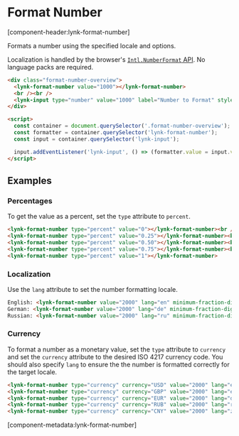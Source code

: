 # Format Number

[component-header:lynk-format-number]

Formats a number using the specified locale and options.

Localization is handled by the browser's [`Intl.NumberFormat` API](https://developer.mozilla.org/en-US/docs/Web/JavaScript/Reference/Global_Objects/Intl/NumberFormat/NumberFormat). No language packs are required.

```html preview
<div class="format-number-overview">
  <lynk-format-number value="1000"></lynk-format-number>
  <br /><br />
  <lynk-input type="number" value="1000" label="Number to Format" style="max-width: 180px;"></lynk-input>
</div>

<script>
  const container = document.querySelector('.format-number-overview');
  const formatter = container.querySelector('lynk-format-number');
  const input = container.querySelector('lynk-input');

  input.addEventListener('lynk-input', () => (formatter.value = input.value || 0));
</script>
```

## Examples

### Percentages

To get the value as a percent, set the `type` attribute to `percent`.

```html preview
<lynk-format-number type="percent" value="0"></lynk-format-number><br />
<lynk-format-number type="percent" value="0.25"></lynk-format-number><br />
<lynk-format-number type="percent" value="0.50"></lynk-format-number><br />
<lynk-format-number type="percent" value="0.75"></lynk-format-number><br />
<lynk-format-number type="percent" value="1"></lynk-format-number>
```

### Localization

Use the `lang` attribute to set the number formatting locale.

```html preview
English: <lynk-format-number value="2000" lang="en" minimum-fraction-digits="2"></lynk-format-number><br />
German: <lynk-format-number value="2000" lang="de" minimum-fraction-digits="2"></lynk-format-number><br />
Russian: <lynk-format-number value="2000" lang="ru" minimum-fraction-digits="2"></lynk-format-number>
```

### Currency

To format a number as a monetary value, set the `type` attribute to `currency` and set the `currency` attribute to the desired ISO 4217 currency code. You should also specify `lang` to ensure the the number is formatted correctly for the target locale.

```html preview
<lynk-format-number type="currency" currency="USD" value="2000" lang="en-US"></lynk-format-number><br />
<lynk-format-number type="currency" currency="GBP" value="2000" lang="en-GB"></lynk-format-number><br />
<lynk-format-number type="currency" currency="EUR" value="2000" lang="de"></lynk-format-number><br />
<lynk-format-number type="currency" currency="RUB" value="2000" lang="ru"></lynk-format-number><br />
<lynk-format-number type="currency" currency="CNY" value="2000" lang="zh-cn"></lynk-format-number>
```

[component-metadata:lynk-format-number]
